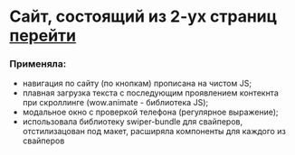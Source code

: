 # Сайт, состоящий из 2-ух страниц [перейти](https://karina088.github.io/lawyer_website/index.html)

### Применяла: 
- навигация по сайту (по кнопкам) прописана на чистом JS;
- плавная загрузка текста с последующим проявлением контекнта при скроллинге (wow.animate - библиотека JS);
- модальное окно с проверкой телефона (регулярное выражение);
- использовала библиотеку swiper-bundle для свайперов, отстилизацован под макет, расширяла компоненты для каждого из свайперов
